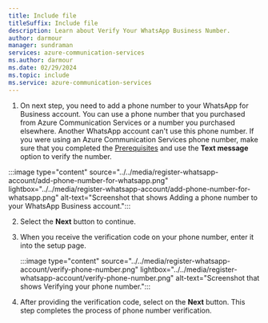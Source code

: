 ```yaml
---
title: Include file
titleSuffix: Include file
description: Learn about Verify Your WhatsApp Business Number.
author: darmour
manager: sundraman
services: azure-communication-services
ms.author: darmour
ms.date: 02/29/2024
ms.topic: include
ms.service: azure-communication-services
---
```


1. On next step, you need to add a phone number to your WhatsApp for Business account. You can use a phone number that you purchased from Azure Communication Services or a number you purchased elsewhere. Another WhatsApp account can't use this phone number. If you were using an Azure Communication Services phone number, make sure that you completed the [Prerequisites](#prerequisites) and use the **Text message** option to verify the number.

:::image type="content" source="../../media/register-whatsapp-account/add-phone-number-for-whatsapp.png" lightbox="../../media/register-whatsapp-account/add-phone-number-for-whatsapp.png" alt-text="Screenshot that shows Adding a phone number to your WhatsApp Business account.":::

2. Select the **Next** button to continue.
    
3. When you receive the verification code on your phone number, enter it into the setup page.
    
    :::image type="content" source="../../media/register-whatsapp-account/verify-phone-number.png" lightbox="../../media/register-whatsapp-account/verify-phone-number.png" alt-text="Screenshot that shows Verifying your phone number.":::
    
4. After providing the verification code, select on the **Next** button. This step completes the process of phone number verification.
